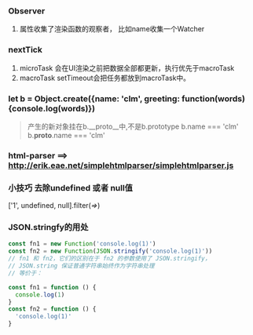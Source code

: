 ### Observer
1. 属性收集了渲染函数的观察者， 比如name收集一个Watcher


### nextTick 
1. microTask 会在UI渲染之前把数据全部都更新，执行优先于macroTask
2. macroTask setTimeout会把任务都放到macroTask中。

### let b =  Object.create({name: 'clm', greeting: function(words) {console.log(words)})
> 产生的新对象挂在b.__proto__中,不是b.prototype
b.name === 'clm'
b.__proto__.name === 'clm'


### html-parser ==> http://erik.eae.net/simplehtmlparser/simplehtmlparser.js


### 小技巧 去除undefined 或者 null值
['1', undefined, null].filter(_=>_)


### JSON.stringfy的用处
```javascript
const fn1 = new Function('console.log(1)')
const fn2 = new Function(JSON.stringify('console.log(1)'))
// fn1 和 fn2，它们的区别在于 fn2 的参数使用了 JSON.stringify，
// JSON.string 保证普通字符串始终作为字符串处理 
// 等价于：

const fn1 = function () {
  console.log(1)
}
const fn2 = function () {
  'console.log(1)'
}
```